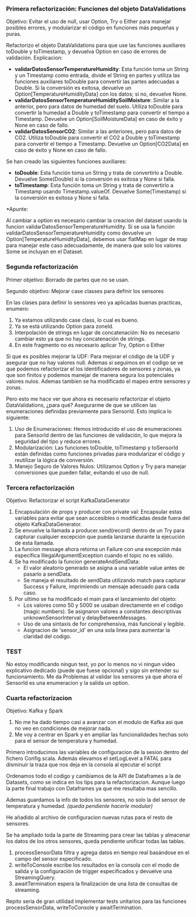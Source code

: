 ### Primera refactorización: Funciones del objeto DataValidations

Objetivo:  Evitar el uso de null, usar Option, Try o Either para manejar posibles errores, y modularizar el código en 
funciones más pequeñas y puras.

Refactorizo el objeto DataValidations para que use las funciones auxiliares toDouble y toTimestamp, y devuelva Option 
en caso de errores de validación. Explicacion:

- **validarDatosSensorTemperatureHumidity**: Esta función toma un String y un Timestamp como entrada, divide el String 
en partes y utiliza las funciones auxiliares toDouble para convertir las partes adecuadas a Double. Si la conversión es 
exitosa, devuelve un Option[TemperatureHumidityData] con los datos; si no, devuelve None.
- **validarDatosSensorTemperatureHumiditySoilMoisture**: Similar a la anterior, pero para datos de humedad del suelo. 
Utiliza toDouble para convertir la humedad a Double y toTimestamp para convertir el tiempo a Timestamp. 
Devuelve un Option[SoilMoistureData] en caso de éxito y None en caso de fallo.
- **validarDatosSensorCO2**: Similar a las anteriores, pero para datos de CO2. Utiliza toDouble para convertir el CO2 a 
Double y toTimestamp para convertir el tiempo a Timestamp. Devuelve un Option[CO2Data] en caso de éxito y None en 
caso de fallo.

Se han creado las siguientes funciones auxiliares:

- **toDouble**: Esta función toma un String y trata de convertirlo a Double. Devuelve Some(Double) si la conversión 
es exitosa y None si falla.
- **toTimestamp**: Esta función toma un String y trata de convertirlo a Timestamp usando Timestamp.valueOf. 
Devuelve Some(Timestamp) si la conversión es exitosa y None si falla.


*Apunte:

Al cambiar a option es necesario cambiar la creacion del dataset usando la funcion validarDatosSensorTemperatureHumidity.
Si se usa la función validarDatosSensorTemperatureHumidity como devuelve un Option[TemperatureHumidityData], 
debemos usar flatMap en lugar de map para manejar este caso adecuadamente, de manera que solo los valores Some se incluyan en el Dataset.


### Segunda refactorización

Primer objetivo: Borrado de partes que no se usan.

Segundo objetivo: Mejorar case classes para definir los sensores

En las clases para definir lo sensores veo ya aplicadas buenas practicas, enumero:
1. Ya estamos utilizando case class, lo cual es bueno.
2. Ya se está utilizando Option para zoneId.
3. Interpolación de strings en lugar de concatenación: No es necesario cambiar esto ya que no hay concatenación de strings.
4. En este fragmento no es necesario aplicar Try, Option o Either

Si que es posibles mejorar la UDF: Para mejorar el código de la UDF y asegurar que no hay valores null. 
Ademas si seguimos en el codigo se ve que podemos refactorizar el los identificadores de sensores y zonas, 
ya que son finitos y podemos manejar de manera segura los potenciales valores nulos. 
Ademas tambien se ha modificado el mapeo entre sensores y zonas.

Pero esto me hace ver que ahora es necesario refactorizar el objeto DataValidations, ¿para qué? Asegurarme de que 
se utilicen las enumeraciones definidas previamente para SensorId. Esto implica lo siguiente:

1. Uso de Enumeraciones: Hemos introducido el uso de enumeraciones para SensorId dentro de las funciones de validación, 
lo que mejora la seguridad del tipo y reduce errores.
2. Modularización: Las funciones toDouble, toTimestamp y toSensorId están definidas como funciones privadas 
para modularizar el código y reutilizar la lógica de conversión.
3. Manejo Seguro de Valores Nulos: Utilizamos Option y Try para manejar conversiones que pueden fallar, 
evitando el uso de null.


### Tercera refactorización
Objetivo: Refactorizar el script KafkaDataGenerator
1. Encapsulación de props y producer con private val: Encapsular estas variables para evitar que sean accesibles o 
modificadas desde fuera del objeto KafkaDataGenerator.
2. Se envuelve la llamada a producer.send(record) dentro de un Try para capturar cualquier excepción 
que pueda lanzarse durante la ejecución de esta llamada.
3. La funcion message ahora retorna un Failure con una excepción más específica 
IllegalArgumentException cuando el topic no es válido.
4. Se ha modificado la funcion generateAndSendData:
   - El valor aleatorio generado se asigna a una variable value antes de pasarlo a sendData.
   - Se maneja el resultado de sendData utilizando match para capturar Success y Failure, imprimiendo un mensaje adecuado para cada caso.
5. Por ultimo se ha modificado el main para el lanzamiento del objeto:
   - Los valores como 50 y 5000 se usaban directamente en el código (magic numbers). 
   Se asignaron valores a constantes descriptivas unknownSensorInterval y delayBetweenMessages.
   - Uso de una sintaxis de for comprehensiva, más funcional y legible.
   - Asignacion de 'sensor_id' en una sola linea para aumentar la claridad del codigo.

### TEST
No estoy modificando ningun test, yo por lo menos no vi ningun video explicativo dedicado (puede que fuese opcional)
y sigo sin entender su funcionamiento. Me da Problemas al validar los sensores ya que ahora el SensorId es una
enumeracion y la salida un option.

### Cuarta refactorizacion
Objetivo: Kafka y Spark

1. No me ha dado tiempo casi a avanzar con el modulo de Kafka asi que no veo en condiciones de mejorar nada.
2. Me voy a centrar en Spark y en ampliar las funcionalidades hechas solo para el sensor de temperatura y humedad.

Primero introducimos las variables de configuracion de la sesion dentro del fichero Config.scala. Además elevamos 
el setLogLevel a FATAL para disminuir la traza que nos deja en la consola al ejecutar el script

Ordenamos todo el codigo y cambiamos de la API de Dataframes a la de Datasets, como se indica en los tips
para la refactorizacion. Aunque luego la parte final trabajo con Dataframes ya que me resultaba mas sencillo.

Ademas guardamos la info de todos los sensores, no solo la del sensor de temperatura y humedad. 
*(queda pendiente hacerle modular)*

He añadido al archivo de configuracion nuevas rutas para el resto de sensores.

Se ha ampliado toda la parte de Streaming para crear las tablas y almacenar los datos de los otros sensores, 
queda pendiente unificar todas las tablas.

1. processSensorData filtra y agrega datos en tiempo real basándose en el campo del sensor especificado.
2. writeToConsole escribe los resultados en la consola con el modo de salida y la configuración de trigger especificados y devuelve una StreamingQuery.
3. awaitTermination espera la finalización de una lista de consultas de streaming.

Repito seria de gran utilidad implementar tests unitarios para las funciones processSensorData, writeToConsole y awaitTermination.










